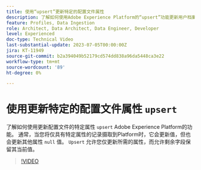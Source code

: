 ```yaml
---
title: 使用“upsert”更新特定的配置文件属性
description: 了解如何使用Adobe Experience Platform的“upsert”功能更新用户档案的特定属性。
feature: Profiles, Data Ingestion
role: Architect, Data Architect, Data Engineer, Developer
level: Experienced
doc-type: Technical Video
last-substantial-update: 2023-07-05T00:00:00Z
jira: KT-11949
source-git-commit: b2a394049b52179cd574dd838a96da5448ca3e22
workflow-type: tm+mt
source-wordcount: '89'
ht-degree: 0%

---
```



# 使用更新特定的配置文件属性 `upsert`

了解如何使用更新配置文件的特定属性 `upsert` Adobe Experience Platform的功能。 通常，当您将仅具有特定属性的记录摄取到Platform时，它会更新值，但也会更新其他属性 `null` 值。 `Upsert` 允许您仅更新所需的属性，而允许剩余字段保留其当前值。

>[!VIDEO](https://video.tv.adobe.com/v/3416133/?learn=on)
